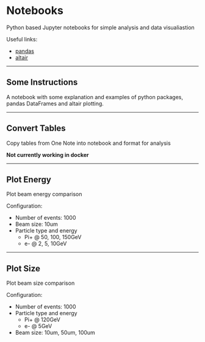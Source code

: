 # Notebooks

Python based Jupyter notebooks for simple analysis and data visualiastion

Useful links:
 - [pandas](https://pandas.pydata.org)
 - [altair](https://altair-viz.github.io/index.html)

---

## Some Instructions

A notebook with some explanation and examples of python packages, pandas DataFrames and altair plotting.

---

## Convert Tables

Copy tables from One Note into notebook and format for analysis

__Not currently working in docker__

---

## Plot Energy

Plot beam energy comparison

Configuration:
 - Number of events: 1000
 - Beam size: 10um
 - Particle type and energy
     - Pi+ @ 50, 100, 150GeV
     - e- @ 2, 5, 10GeV

---

## Plot Size

Plot beam size comparison

Configuration:
 - Number of events: 1000
 - Particle type and energy
     - Pi+ @ 120GeV
     - e- @ 5GeV
 - Beam size: 10um, 50um, 100um





